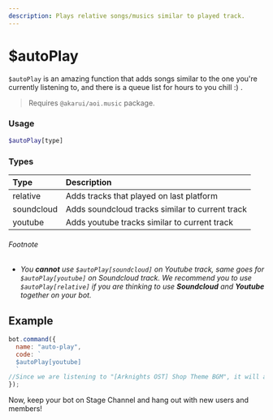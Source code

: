 ```yaml
---
description: Plays relative songs/musics similar to played track.
---
```


# $autoPlay

`$autoPlay` is an amazing function that adds songs similar to the one you're currently listening to, and there is a queue list for hours to you chill :) .

> Requires `@akarui/aoi.music` package.

### Usage 

```php
$autoPlay[type]
```

### Types

| Type | Description |
| :--- | :--- |
| relative | Adds tracks that played on last platform |
| soundcloud | Adds soundcloud tracks similar to current track |
| youtube | Adds youtube tracks similar to current track |

###### Footnote
* *You **cannot** use `$autoPlay[soundcloud]` on Youtube track, same goes for `$autoPlay[youtube]` on Soundcloud track. We recommend you to use `$autoPlay[relative]` if you are thinking to use **Soundcloud** and **Youtube** together on your bot.*

## Example

```javascript
bot.command({
  name: "auto-play",
  code: `
  $autoPlay[youtube]
  `
//Since we are listening to "[Arknights OST] Shop Theme BGM", it will add songs that related to "[Arknights OST] Shop Theme BGM".
});
```
Now, keep your bot on Stage Channel and hang out with new users and members!
